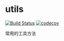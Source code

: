 # utils
[![Build Status](https://travis-ci.org/H5futurehreohanshuo/utils.svg?branch=master)](https://travis-ci.org/H5futurehreohanshuo/utils)
[![codecov](https://codecov.io/gh/H5futurehreohanshuo/utils/branch/master/graph/badge.svg)](https://codecov.io/gh/H5futurehreohanshuo/utils)

常用的工具方法
